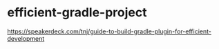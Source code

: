# efficient-gradle-project
https://speakerdeck.com/tnj/guide-to-build-gradle-plugin-for-efficient-development
